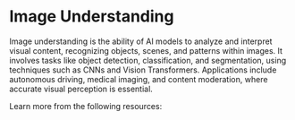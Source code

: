 # Image Understanding

Image understanding is the ability of AI models to analyze and interpret visual content, recognizing objects, scenes, and patterns within images. It involves tasks like object detection, classification, and segmentation, using techniques such as CNNs and Vision Transformers. Applications include autonomous driving, medical imaging, and content moderation, where accurate visual perception is essential.

Learn more from the following resources: